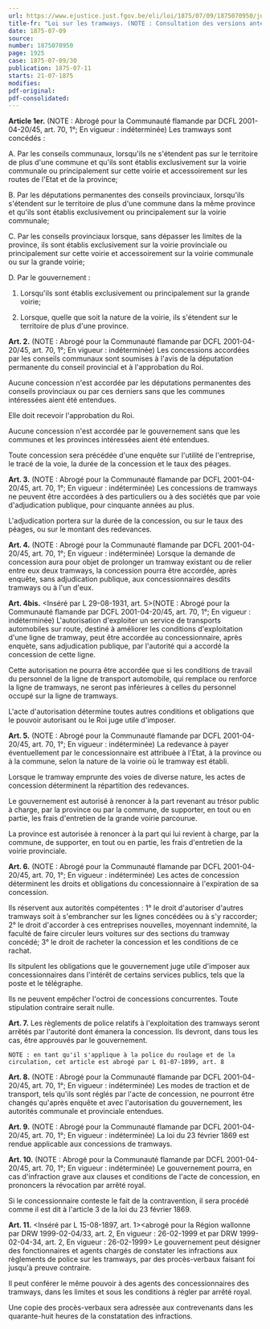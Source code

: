 ```yaml
---
url: https://www.ejustice.just.fgov.be/eli/loi/1875/07/09/1875070950/justel
title-fr: "Loi sur les tramways. (NOTE : Consultation des versions antérieures à partir du 11-07-1875 et mise à jour au 21-08-2001)"
date: 1875-07-09
source:
number: 1875070950
page: 1925
case: 1875-07-09/30
publication: 1875-07-11
starts: 21-07-1875
modifies:
pdf-original:
pdf-consolidated:
---
```


**Article 1er.** (NOTE : Abrogé pour la Communauté flamande par DCFL 2001-04-20/45, art. 70, 1°;  En vigueur :   indéterminée) Les tramways sont concédés :

A. Par les conseils communaux, lorsqu'ils ne s'étendent pas sur le territoire de plus d'une commune et qu'ils sont établis exclusivement sur la voirie communale ou principalement sur cette voirie et accessoirement sur les routes de l'Etat et de la province;

B. Par les députations permanentes des conseils provinciaux, lorsqu'ils s'étendent sur le territoire de plus d'une commune dans la même province et qu'ils sont établis exclusivement ou principalement sur la voirie communale;

C. Par les conseils provinciaux lorsque, sans dépasser les limites de la province, ils sont établis exclusivement sur la voirie provinciale ou principalement sur cette voirie et accessoirement sur la voirie communale ou sur la grande voirie;

D. Par le gouvernement :

1. Lorsqu'ils sont établis exclusivement ou principalement sur la grande voirie;

2. Lorsque, quelle que soit la nature de la voirie, ils s'étendent sur le territoire de plus d'une province.

**Art. 2.** (NOTE : Abrogé pour la Communauté flamande par DCFL 2001-04-20/45, art. 70, 1°;  En vigueur :   indéterminée) Les concessions accordées par les conseils communaux sont soumises à l'avis de la députation permanente du conseil provincial et à l'approbation du Roi.

Aucune concession n'est accordée par les députations permanentes des conseils provinciaux ou par ces derniers sans que les communes intéressées aient été entendues.

Elle doit recevoir l'approbation du Roi.

Aucune concession n'est accordée par le gouvernement sans que les communes et les provinces intéressées aient été entendues.

Toute concession sera précédée d'une enquête sur l'utilité de l'entreprise, le tracé de la voie, la durée de la concession et le taux des péages.

**Art. 3.** (NOTE : Abrogé pour la Communauté flamande par DCFL 2001-04-20/45, art. 70, 1°;  En vigueur :   indéterminée) Les concessions de tramways ne peuvent être accordées à des particuliers ou à des sociétés que par voie d'adjudication publique, pour cinquante années au plus.

L'adjudication portera sur la durée de la concession, ou sur le taux des péages, ou sur le montant des redevances.

**Art. 4.** (NOTE : Abrogé pour la Communauté flamande par DCFL 2001-04-20/45, art. 70, 1°;  En vigueur :   indéterminée) Lorsque la demande de concession aura pour objet de prolonger un tramway existant ou de relier entre eux deux tramways, la concession pourra être accordée, après enquête, sans adjudication publique, aux concessionnaires desdits tramways ou à l'un d'eux.

**Art. 4bis.** <Inséré par L 29-08-1931, art. 5>(NOTE : Abrogé pour la Communauté flamande par DCFL 2001-04-20/45, art. 70, 1°;  En vigueur :   indéterminée) L'autorisation d'exploiter un service de transports automobiles sur route, destiné à améliorer les conditions d'exploitation d'une ligne de tramway, peut être accordée au concessionnaire, après enquète, sans adjudication publique, par l'autorité qui a accordé la concession de cette ligne.

Cette autorisation ne pourra être accordée que si les conditions de travail du personnel de la ligne de transport automobile, qui remplace ou renforce la ligne de tramways, ne seront pas inférieures à celles du personnel occupé sur la ligne de tramways.

L'acte d'autorisation détermine toutes autres conditions et obligations que le pouvoir autorisant ou le Roi juge utile d'imposer.

**Art. 5.** (NOTE : Abrogé pour la Communauté flamande par DCFL 2001-04-20/45, art. 70, 1°;  En vigueur :   indéterminée) La redevance à payer éventuellement par le concessionnaire est attribuée à l'Etat, à la province ou à la commune, selon la nature de la voirie où le tramway est établi.

Lorsque le tramway emprunte des voies de diverse nature, les actes de concession déterminent la répartition des redevances.

Le gouvernement est autorisé à renoncer à la part revenant au trésor public à charge, par la province ou par la commune, de supporter, en tout ou en partie, les frais d'entretien de la grande voirie parcourue.

La province est autorisée à renoncer à la part qui lui revient à charge, par la commune, de supporter, en tout ou en partie, les frais d'entretien de la voirie provinciale.

**Art. 6.** (NOTE : Abrogé pour la Communauté flamande par DCFL 2001-04-20/45, art. 70, 1°;  En vigueur :   indéterminée) Les actes de concession déterminent les droits et obligations du concessionnaire à l'expiration de sa concession.

Ils réservent aux autorités compétentes : 1° le droit d'autoriser d'autres tramways soit à s'embrancher sur les lignes concédées ou à s'y raccorder; 2° le droit d'accorder à ces entreprises nouvelles, moyennant indemnité, la faculté de faire circuler leurs voitures sur des sections du tramway concédé; 3° le droit de racheter la concession et les conditions de ce rachat.

Ils sitpulent les obligations que le gouvernement juge utile d'imposer aux concessionnaires dans l'intérêt de certains services publics, tels que la poste et le télégraphe.

Ils ne peuvent empêcher l'octroi de concessions concurrentes. Toute stipulation contraire serait nulle.

**Art. 7.** Les règlements de police relatifs à l'exploitation des tramways seront arrêtés par l'autorité dont émanera la concession. Ils devront, dans tous les cas, être approuvés par le gouvernement.

`NOTE : en tant qu'il s'applique à la police du roulage et de la circulation, cet article est abrogé par L 01-07-1899, art. 8`

**Art. 8.** (NOTE : Abrogé pour la Communauté flamande par DCFL 2001-04-20/45, art. 70, 1°;  En vigueur :   indéterminée) Les modes de traction et de transport, tels qu'ils sont réglés par l'acte de concession, ne pourront être changés qu'après enquête et avec l'autorisation du gouvernement, les autorités communale et provinciale entendues.

**Art. 9.** (NOTE : Abrogé pour la Communauté flamande par DCFL 2001-04-20/45, art. 70, 1°;  En vigueur :   indéterminée) La loi du 23 février 1869 est rendue applicable aux concessions de tramways.

**Art. 10.** (NOTE : Abrogé pour la Communauté flamande par DCFL 2001-04-20/45, art. 70, 1°;  En vigueur :   indéterminée) Le gouvernement pourra, en cas d'infraction grave aux clauses et conditions de l'acte de concession, en prononcers la révocation par arrêté royal.

Si le concessionnaire conteste le fait de la contravention, il sera procédé comme il est dit à l'article 3 de la loi du 23 février 1869.

**Art. 11.** <Inséré par L 15-08-1897, art. 1><abrogé pour la Région wallonne par DRW 1999-02-04/33, art. 2,  En vigueur :  26-02-1999 et par DRW 1999-02-04-34, art. 2,  En vigueur :  26-02-1999> Le gouvernement peut désigner des fonctionnaires et agents chargés de constater les infractions aux règlements de police sur les tramways, par des procès-verbaux faisant foi jusqu'à preuve contraire.

Il peut conférer le même pouvoir à des agents des concessionnaires des tramways, dans les limites et sous les conditions à régler par arrêté royal.

Une copie des procès-verbaux sera adressée aux contrevenants dans les quarante-huit heures de la constatation des infractions.
